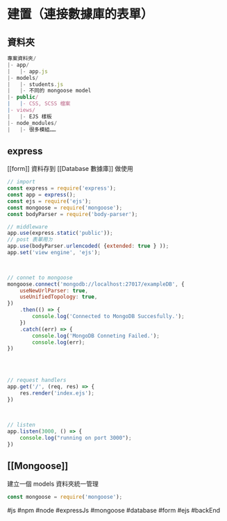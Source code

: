 # 建置（連接數據庫的表單）
## 資料夾
```js
專案資料夾/
|- app/				
|	|- app.js
|- models/				
|	|- students.js
|	|- 不同的 mongoose model
|- public/				
|	|- CSS, SCSS 檔案
|- views/				
|	|- EJS 樣板
|- node_modules/				
|	|- 很多模組……
```
## express
[[form]] 資料存到 [[Database 數據庫]] 做使用
```js
// import
const express = require('express');
const app = express();
const ejs = require('ejs');
const mongoose = require('mongoose');
const bodyParser = require('body-parser');

// middleware
app.use(express.static('public'));
// post 表單用ㄉ
app.use(bodyParser.urlencoded( {extended: true } ));
app.set('view engine', 'ejs');

  

// connet to mongoose
mongoose.connect('mongodb://localhost:27017/exampleDB', {
	useNewUrlParser: true,
	useUnifiedTopology: true,
})
	.then(() => {
		console.log('Connected to MongoDB Succesfully.');
	})
	.catch((err) => {
		console.log('MongoDB Conneting Failed.');
		console.log(err);
})

  
  

// request handlers
app.get('/', (req, res) => {
	res.render('index.ejs');
})

  
  
// listen
app.listen(3000, () => {
	console.log("running on port 3000");
})
```
## [[Mongoose]]
建立一個 models 資料夾統一管理
```js
const mongoose = require('mongoose');

```
#js #npm #node #expressJs #mongoose #database #form #ejs #backEnd 